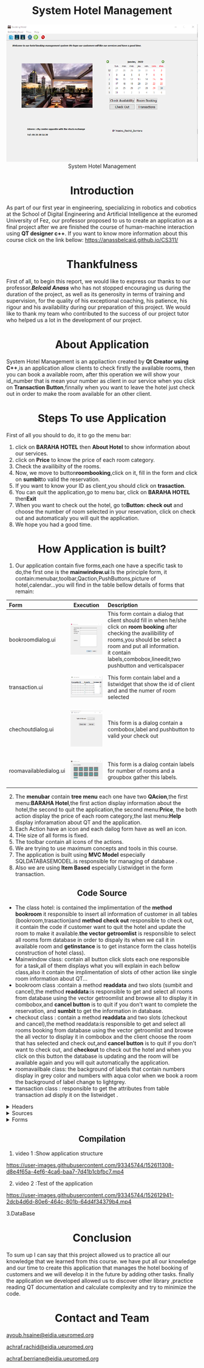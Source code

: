 <h1 align="center">System Hotel Management</h1>
<p align="center"> <img src="mainwindow.png" title="System Hotel Management "><br>System Hotel Management</p>


<h1 align="center">Introduction</h1>

As part of our first year in engineering, specializing in robotics and cobotics at the School of Digital Engineering and Artificial Intelligence at the euromed University of Fez, our professor proposed to us to create an application as a final project after we are finished the course of human-machine interaction using **QT designer c++**.
If you want to know more information about this course click on the link bellow:
<https://anassbelcaid.github.io/CS311/>
<h1 align="center">Thankfulness</h1>

First of all, to begin this report, we would like to express our thanks to
our professor.***Belcaid Anass*** who has not stopped encouraging us during the
duration of the project, as well as its generosity in terms of training and supervision,
for the quality of his exceptional coaching, his patience, his rigour and his
availability during our preparation of this project.
We would like to thank my team who contributed to the success of our project
tutor who helped us a lot in the development of our project.

<h1 align="center">About Application</h1>

System Hotel Management is an appliaction created by **Qt Creator using C++**,is an application allow clients to check firstly the available rooms, then you can book a available room, after this operation we will show your id_number that is mean your number as client in our service when you click on **Transaction Button**,finnally when you want to leave the hotel just check out in order to make the room available for an other client.

<h1 align="center">Steps To use Application</h1>

First of all you should to do, it to go the menu bar:
1. click on **BARAHA HOTEL** then **About Hotel** to show information about our services.
2. click on **Price** to know the price of each room category.
3.  Check the availibilty of the rooms.
4.  Now, we move to button**roombooking**,click on it, fill in the form and click on **sumbit**to valid the reservation.
5.  If you want to know your ID as client,you should click on **trasaction**.
6.  You can quit the application,go to menu bar, click on **BARAHA HOTEL** then**Exit** 
7.  When you want to check out the hotel, go to**Button: check out** and choose the number of room selected in your reservation, click on check out and automaticaly you will quit the application.
8.  We hope you had a good time. 



<h1 align="center">How Application is built?</h1>

1. Our application contain five forms,each one have a specific task to do,the first one is the **mainwindow.ui**:Is the principle form, it contain:menubar,toolbar,Qaction,PushButtons,picture of hotel,calendar...you will find in the table bellow details of forms that remain:

| Form        | Execution   | Description   |
| :---        |    :----:   | :---          |
| bookroomdialog.ui      | <p> <img src="roombook.png" title="Roombooking"></p>       | This form contain a dialog that client should fill in when he/she click on **room booking** after checking the availibillity of rooms,you should be select a room and put all information.<br>it contain labels,combobox,lineedit,two pushbutton and verticalspacer   |
| transaction.ui   | <p> <img src="transaction.png" title="Transaction"></p>        | This form contain label and a listwidget that show the id of client and and the numer of room selected       |
| chechoutdialog.ui   | <p> <img src="chechout.png" title="Check out"></p>          | This form is a dialog contain a combobox,label and pushbutton to valid your check out      |
| roomavailabledialog.ui   | <p> <img src="available.png" title="Available"></p>          | This form is a dialog contain labels for number of rooms and a groupbox gather this labels.        |


2. The **menubar** contain **tree menu** each one have two **QAcion**,the first menu:**BARAHA Hotel**,the first action display information about the hotel,the second to quit the application,the second menu:**Price**, the both action display the price of each room category,the last menu:**Help** display inforamation about QT and the application.
3. Each Action have an icon and each dailog form have as well an icon.
4. THe size of all forms is fixed.
5. The toolbar contain all icons of the actions.
6. We are trying to use maximum concepts and tools in this course.
7. The application is built using **MVC Model** especially SQLDATABASEMODEL.is responsible for managing of database .
8. Also we are using **Item Based** especially Listwidget in the form transaction.



<h2 align="center">Code Source</h2>

* The class hotel: is contained the implimentation of the **method bookroom** it responsible to insert all information of customer in all tables (bookroom,trasaction)and **method check out** responsible to check out, it contain the code if customer want to quit the hotel and update the room to make it available.**the vector getroomlist** is responsible to select  all rooms form database in order to dispaly its when we call it in available room and **getinstance** is to get instance form the class hotel(is construction of hotel class).
* Mainwindow class: contain all button click slots each one responsible for a task,all of them displays what you will explain in each bellow class,also it contain the implimentation of slots of other action like single room information about QT... 
* bookroom class :contain a method **readdata** and two slots (sumbit and cancel),the method **readdata**:is responsible to get and select all rooms from database using the vector getroomlist and browse all to display it in combobox,and **cancel button** is to quit if you don't want to complete the reservation, and **sumbit** to get the information in database.
* checkout class : contain a method **readdata** and two slots (checkout and cancel),the method readdata:is responsible to get and select all rooms booking from database using the vector getroomlist and browse the all vector to display it in combobox and the client choose the room that has selected and check out,and **cancel button** is to quit if you don't want to check out, and **checkout** to check out the hotel and when you click on this button the database is updating and the room will be available again and you will quit automatically the application. 
* roomavailbale class: the background of labels that contain numbers display in grey color and numbers with aqua color when we book a room the background of label change to lightgrey.
* ttansaction class : responsible to get the attributes from table transaction ad disply it on the listwidget .
<details>
<summary>Headers</summary>
<br>
 
<details>
<summary>bookroomdialog.h</summary>
<br>
 
```
#ifndef BOOKROOMDIALOG_H
#define BOOKROOMDIALOG_H
#include <QDialog>
#include <QtDebug>
#include <QSqlDatabase>
#include <QSqlDriver>
#include <QSqlError>
#include <QSqlQuery>
#include <QFile>
#include <vector>
#include <QMessageBox>

#include "hotel.h"

namespace Ui {
class BookRoomDialog;
}

class BookRoomDialog : public QDialog
{
    Q_OBJECT

public:
    explicit BookRoomDialog(QWidget *parent = nullptr);
    ~BookRoomDialog();
    void readData();

    QString getname()const;
    int combobox()const;
    QString getaddres()const;
    QString getphone()const; 

private slots:
    void on_btnCancel_clicked();
    void on_btnSubmit_clicked();

private:
    Ui::BookRoomDialog *ui;

};

#endif // BOOKROOMDIALOG_H

```
</details>

<details>
<summary>checkoutdialog.h</summary>
<br>
 
```
#ifndef CHECKOUTDIALOG_H
#define CHECKOUTDIALOG_H

#include <QDialog>
#include <QDebug>
#include <QSqlQuery>
#include <QFile>
#include <QSqlDatabase>
#include <QSqlError>
#include <hotel.h>
#include <QMessageBox>

namespace Ui {
class CheckOutDialog;
}

class CheckOutDialog : public QDialog
{
    Q_OBJECT

public:
    explicit CheckOutDialog(QWidget *parent = nullptr);
    ~CheckOutDialog();
    void readData();
    //int box()const;


private slots:
    void on_btnCancel_clicked();
    void on_btnCheckout_clicked();
private:
    Ui::CheckOutDialog *ui;
};

#endif // CHECKOUTDIALOG_H
 
```
</details>
  
  
<details>
<summary>roomavailabledailog.h></summary>
<br>
 
```
#ifndef ROOMAVAILABLEWINDOW_H
#define ROOMAVAILABLEWINDOW_H
#include <QDialog>
#include <QDebug>
#include <hotel.h>

namespace Ui {
class RoomAvailableDialog;
}

class RoomAvailableDialog : public QDialog
{
    Q_OBJECT

public:
    explicit RoomAvailableDialog(QWidget *parent = nullptr);
    ~RoomAvailableDialog();
    void readData();

    QString groupBox()const;
private slots:
    void on_pushButton_clicked();

private:
    Ui::RoomAvailableDialog *ui;
};
#endif // ROOMAVAILABLEWINDOW_H
 
```
</details> 
  
<details>
<summary>transaction.h</summary>
<br>
 
```
#ifndef TRANSACTION_H
#define TRANSACTION_H
#include <QSqlDatabase>
#include <QSqlDriver>
#include <QSqlError>
#include <QSqlQuery>
#include <QFile>
#include <QDebug>
#include <QSqlTableModel>
#include <QDialog>

namespace Ui {
class transaction;
}

class transaction : public QDialog
{
    Q_OBJECT

public:
    explicit transaction(QWidget *parent = nullptr);
    void readData();
    ~transaction();

private:
    Ui::transaction *ui;
};
#endif // TRANSACTION_H
 
```
</details> 
  
  
<details>
<summary>hotel.h</summary>
<br>
 
```
#ifndef HOTEL_H
#define HOTEL_H

#include <QDialog>
#include <QDebug>
#include <QSqlQuery>
#include <QFile>
#include <QSqlDatabase>
#include <QSqlError>
#include<vector>

class Hotel
{
private:
    Hotel(){}
    Hotel(Hotel const &){}
    static Hotel * instance;
    void updateHotelData(int room); //update DB & Vector

public:
    int BookRoom(int roomno, QString name, QString contactno, QString govid, QString address);
    int CheckOut(int roomno);
    std::vector<int> RoomAvailability();
    std::vector<int> getRoomList(QString);  //return vector
    static Hotel* getInstance();

};

#endif // HOTEL_H
 
```
</details> 
  
<details>
<summary>mainwindow.h</summary>
<br>
 
```
#ifndef MAINWINDOW_H
#define MAINWINDOW_H

#include <QMainWindow>
#include "bookroomdialog.h"
#include "checkoutdialog.h"
#include "roomavailabledialog.h"
#include "transaction.h"

namespace Ui {
class MainWindow;
}

class MainWindow : public QMainWindow
{
    Q_OBJECT

private:
    RoomAvailableDialog * ptrRoomAvailableDlg;
    CheckOutDialog * ptrCheckOutDlg;
    BookRoomDialog * ptrRoomBookingDlg;
    transaction * ptrTransaction;

public:
    explicit MainWindow(QWidget *parent = nullptr);
    ~MainWindow();

private slots:
    void on_btnRoomBooking_clicked();
    void on_btnRoomCheckout_clicked();
    void on_btnCheckAvailability_clicked();
    void on_bntTransaction_clicked();
    void on_actionAbout_Application_triggered();

    void on_actionAbout_QT_triggered();

    void on_actionInformation_BARAHA_Hotel_triggered();

    void on_actionExit_triggered();

    void on_actionSingle_room_triggered();

    void on_actionDouble_room_triggered();

private:
    Ui::MainWindow *ui;
};

#endif // MAINWINDOW_H
 
```
</details> 
  
</details>

<details>
<summary>Sources</summary>
<br>
 
<details>
<summary>bookroomdialog.cpp</summary>
<br>
 
```
#include "bookroomdialog.h"
#include "ui_bookroomdialog.h"

BookRoomDialog::BookRoomDialog(QWidget *parent) :
    QDialog(parent),
    ui(new Ui::BookRoomDialog)
{
    ui->setupUi(this);
    this->setWindowTitle("Booking a room");
    this->setFixedSize(500,500);
    this->setWindowIcon(QIcon(":/booking_room.jpg"));

}

void BookRoomDialog:: readData()
{
    qDebug()<<"BookRoomDialog:readData";
    std::vector<int>rooms = Hotel::getInstance()->getRoomList("y");
    this->ui->cmbRoomList->clear();

    for(std::vector<int>::iterator it = rooms.begin(); it!=rooms.end(); it++ )
    {
        this->ui->cmbRoomList->addItem(QString::number(*it));
    }
}

BookRoomDialog::~BookRoomDialog()
{
    delete ui;
}

void BookRoomDialog::on_btnCancel_clicked()
{
    this->hide();
}

void BookRoomDialog::on_btnSubmit_clicked()
{
    //call hotel's book room
    int  roomno = ui->cmbRoomList->currentText().toInt();
    QString name = ui->txtName->text();
    QString contactno = ui->txtContactNumber->text();
    QString address = ui->txtAddress->toPlainText();
    QString govtid = ui->txtIdProof->text();


  //  query.prepare("insert into cppbuzz_customer (name, mobileno, govtid, address) values ('" + name + "','" + contactno + "','" + govtid + "','" + address + "')");


    if(roomno < 1)
    {
            QMessageBox::information(
            this,
            tr("Warning!"),
            tr("We are sold out. No room is available") );
            return;
     }

    int ret = Hotel::getInstance()->BookRoom(roomno, name, contactno, govtid, address);

    QString msg = "";
    ret==0?msg="Success!":"Failure!";

    this->hide();

    if(ret == 0)
    {
        QMessageBox::information(
        this,
        tr("Success!"),
        tr("Room has been booked! Please ask for Govt. Id from customer") );
    }
}

//QString BookRoomDialog::getname() const{
//    return ui->txtName->text();

//}

//QString BookRoomDialog::getphone() const{
//    return ui->txtContactNumber->text();


//}

//int BookRoomDialog::combobox() const{
//    return ui->cmbRoomList->currentText().toInt();


//}
//QString BookRoomDialog::getaddres() const{
//    return ui->txtAddress->toPlainText();

//}
 
```
</details>

  
<details>
<summary>checkoutdialog.cpp</summary>
<br>
 
```
#include "checkoutdialog.h"
#include "ui_checkoutdialog.h"
#include "QDebug"

CheckOutDialog::CheckOutDialog(QWidget *parent) :
    QDialog(parent),
    ui(new Ui::CheckOutDialog)
{
    ui->setupUi(this);
    this->setWindowTitle("Check out");
    this->setFixedSize(300,300);
    this->setWindowIcon(QIcon(":/check-out.jpg"));
    qDebug()<<"in constructor of CheckOutDialog";
}



void CheckOutDialog::readData()
{
    std::vector<int>rooms = Hotel::getInstance()->getRoomList("n");
    this->ui->comboBox->clear();

    char flag = 0;
    for(std::vector<int>::iterator it = rooms.begin(); it!=rooms.end(); it++ )
    {
        this->ui->comboBox->addItem(QString::number(*it));
        flag = 1;
    }

    if(flag==1) this->ui->btnCheckout->setEnabled(true);

}
CheckOutDialog::~CheckOutDialog()
{
    delete ui;
}

void CheckOutDialog::on_btnCancel_clicked()
{
    this->show();
}

void CheckOutDialog::on_btnCheckout_clicked()
{

    //call hotels's checkout
    int  roomno = ui->comboBox->currentText().toInt();

    if(roomno < 1)
    {
            QMessageBox::information(
            this,
            tr("Warning!"),
            tr("No room to Check out") );
            return;
     }
    int ret = Hotel::getInstance()->CheckOut(roomno);

    QString msg = "";
    ret==0?msg="Success!":"Failure!";

    this->hide();

    if(ret == 0)
    {
        QMessageBox::information(
        this,
        tr("Success!"),
        tr("Room has been Check-out! Say thank you to Customer") );
    }
}


//int CheckOutDialog::box() const{
//    return ui->comboBox->currentText().toInt();

//}
 
```
</details>
  
<details>
<summary>roomavailabledialog.cpp</summary>
<br>
 
```
#include "roomavailabledialog.h"
#include "ui_roomavailabledialog.h"
#include <QDebug>

RoomAvailableDialog::RoomAvailableDialog(QWidget *parent) :
    QDialog(parent),
    ui(new Ui::RoomAvailableDialog)
{
    ui->setupUi(this);
    this->setFixedSize(380,200);
    this->setWindowTitle("Available room");
    qDebug()<<"In RoomAvailableDialog()";
    //this->setWindowIcon(QIcon(":/available.jpg"));


}

void RoomAvailableDialog::readData()
{
    qDebug()<<"in readData()";

    std::vector<int>rooms = Hotel::getInstance()->getRoomList("y");
    ui->lblinfo->setStyleSheet("QLabel { background-color : grey; color : aqua; }");

    std::vector<int>temprooms =  {101, 102, 103, 104, 105, 201, 202, 203, 204, 205};

    //set default color to all
    for(std::vector<int>::iterator it = temprooms.begin(); it!=temprooms.end(); it++ )
    {
        //Put logic to change color of Labels
        QString lblname = "lbl" + QString::number(*it);
        QLabel * ptr = this->findChild<QLabel*>(lblname);

        if(ptr)
        {
            ptr->setStyleSheet("QLabel { background-color : lightgrey; color : aqua; }");
        }

    }

    for(std::vector<int>::iterator it = rooms.begin(); it!=rooms.end(); it++ )
    {
        //Put logic to change color of Labels
        QString lblname = "lbl" + QString::number(*it);
        QLabel * ptr = this->findChild<QLabel*>(lblname);

        if(ptr)
        {
            //pLabel->setStyleSheet("QLabel { background-color : red; color : blue; }");

            ptr->setStyleSheet("QLabel { background-color : grey; color : aqua; }");
        }

    }
}

RoomAvailableDialog::~RoomAvailableDialog()
{
    qDebug()<<"Deleting RoomAvailableDialog";
    delete ui;
}

QString RoomAvailableDialog::groupBox()const{
        return ui->lbl101->text();
        return ui->lbl102->text();
        return ui->lbl103->text();
        return ui->lbl104->text();
        return ui->lbl105->text();
        return ui->lbl201->text();
        return ui->lbl202->text();
        return ui->lbl203->text();
        return ui->lbl204->text();
        return ui->lbl205->text();



}
void RoomAvailableDialog::on_pushButton_clicked()
{
    this->hide();
}
  
```
</details> 
  
<details>
<summary>transaction.cpp</summary>
<br>
 
```
#include "transaction.h"
#include "ui_transaction.h"

transaction::transaction(QWidget *parent) :
    QDialog(parent),
    ui(new Ui::transaction)
{
    ui->setupUi(this);
    this->setFixedSize(320,180);
    this->setWindowTitle("Transaction ");
   this->setWindowIcon(QIcon(":/transaction-icon.jpg"));

}
void transaction::readData()
{
    QSqlDatabase Database = QSqlDatabase::addDatabase("QSQLITE");
    Database.setDatabaseName("C:\\Users\\Hsaine\\Desktop\\Hotel_Management_in_QT (1)\\Hotel_Management_in_QT (1)\\data");
    if(QFile::exists("C:\\Users\\Hsaine\\Desktop\\Hotel_Management_in_QT (1)\\Hotel_Management_in_QT (1)\\data"))
        qDebug() << "DB file exist";
    else
       qDebug() << "DB file doesn't exists";

    if (!Database.open())
        qDebug() << Database.lastError().text();
    else
        qDebug() << "Database loaded successfull!";

    QSqlQuery query(Database);
    query.prepare("select * from cppbuzz_transaction");

    if(!query.exec())
        qDebug() << query.lastError().text() << query.lastQuery();
    else
        qDebug() << "Update was successful "<< query.lastQuery();


     while(query.next())
     {

         this->ui->lstWidget->addItem(query.value(0).toString() +"************************"+ query.value(1).toString() +"****************"+ query.value(2).toString());
         qDebug() << query.value(0).toString() << " " << query.value(1).toString() << query.value(2).toString();
     }

     Database.close();
}
transaction::~transaction()
{
    delete ui;
}
  
```
</details>  
  
<details>
<summary>hotel.cpp</summary>
<br>
 
```
#include "hotel.h"
#include "QDebug"
#include<QMessageBox>
#include <checkoutdialog.h>

Hotel* Hotel::instance = nullptr;
int Hotel::CheckOut(int roomno)
{
    qDebug()<<"in CheckOut for room no : " << roomno;
    //**** update DB **********

    QSqlDatabase Database = QSqlDatabase::addDatabase("QSQLITE");
    Database.setDatabaseName("C:\\Users\\Hsaine\\Desktop\\Hotel_Management_in_QT (1)\\Hotel_Management_in_QT (1)\\data");
    if(QFile::exists("C:\\Users\\Hsaine\\Desktop\\Hotel_Management_in_QT (1)\\Hotel_Management_in_QT (1)\\data"))
        qDebug() << "DB file exist";
    else
       qDebug() << "DB file doesn't exists";

    if (!Database.open())
        qDebug() << Database.lastError().text();
    else
        qDebug() << "Database loaded successfull!";

    QSqlQuery query(Database);
    query.prepare("update cppbuzz_room set available ='y' where number='" +QString::number(roomno)+ "'");

    if(!query.exec())
        qDebug() << query.lastError().text() << query.lastQuery();
    else
        qDebug() << "Update was successful "<< query.lastQuery();


    Database.close();
    //getRoomList();
    CheckOut(roomno);
    return 0;
}

int Hotel::BookRoom(int roomno, QString name, QString contactno, QString govtid, QString address)
{
    qDebug() << "in BookRoom for room no : "<< roomno;

    //**** update DB **********


    QSqlDatabase Database = QSqlDatabase::addDatabase("QSQLITE");
    Database.setDatabaseName("C:\\Users\\Hsaine\\Desktop\\Hotel_Management_in_QT (1)\\Hotel_Management_in_QT (1)\\data");
    if(QFile::exists("C:\\Users\\Hsaine\\Desktop\\Hotel_Management_in_QT (1)\\Hotel_Management_in_QT (1)\\data"))
        qDebug() << "DB file exist";
    else
       qDebug() << "DB file doesn't exists";

    if (!Database.open())
        qDebug() << Database.lastError().text();
    else
        qDebug() << "Database loaded successfull!";

   QSqlQuery query(Database);
 //query.prepare("insert into cppbuzz_room (number) values ('"+QString::number(roomno)+ "')");

    if(!query.exec())
        qDebug() << query.lastError().text() << query.lastQuery();
    //prepare hotel room query
    query.prepare("update cppbuzz_room set available ='n' where number='" +QString::number(roomno)+ "'");
    if(!query.exec())
        qDebug() << query.lastError().text() << query.lastQuery();
    else
        qDebug() << "Update was successful "<< query.lastQuery();

    //prepare customer query
    query.clear();
    query.prepare("insert into cppbuzz_customer (name, mobileno, govtid, address) values ('" + name + "','" + contactno + "','" + govtid + "','" + address + "')");
    QString customer_id;
    if(!query.exec())
        qDebug() << query.lastError().text() << query.lastQuery();
    else
    {
        qDebug() << "Update was successful "<< query.lastQuery();
        customer_id = query.lastInsertId().toString();
        qDebug() <<"Last Inserted Id is  : "<< customer_id;
    }

    //prepare transaction query
    query.clear();
    query.prepare("insert into cppbuzz_transaction (room, customer_id) values ('" + QString::number(roomno) + "','" + customer_id + "')");
    if(!query.exec())
        qDebug() << query.lastError().text() << query.lastQuery();
    else
    {
        qDebug() <<"Update was successful "<< query.lastQuery();
        qDebug() <<"Last Inserted Id is  : "<<query.lastInsertId().toString();
    }




    Database.close();
    //getRoomList();
    return 0;
}

std::vector<int> Hotel::getRoomList(QString flag = "y")
{
        std::vector<int> rooms;
        //if(availableRooms.empty())
        QSqlDatabase Database = QSqlDatabase::addDatabase("QSQLITE");
        Database.setDatabaseName("C:\\Users\\Hsaine\\Desktop\\Hotel_Management_in_QT (1)\\Hotel_Management_in_QT (1)\\data");
        if(QFile::exists("C:\\Users\\Hsaine\\Desktop\\Hotel_Management_in_QT (1)\\Hotel_Management_in_QT (1)\\data"))
            qDebug() << "DB file exist";
        else
           qDebug() << "DB file doesn't exists";

        if (!Database.open())
            qDebug() << Database.lastError().text();
        else
            qDebug() << "Database loaded successfull!";

        QSqlQuery query(Database);
        query.prepare("select number from cppbuzz_room where available = '" + flag + "'");

        if(!query.exec())
            qDebug() << query.lastError().text() << query.lastQuery();
        else
            qDebug() << "Fetch was successful";

        while(query.next())
        {
            QString record = query.value(0).toString();
            rooms.push_back(record.toInt());
            qDebug()<<"Line is : "<<record;
        }

        Database.close();
        return rooms;
}

Hotel *Hotel::getInstance()
{
    if(instance == nullptr)
        instance = new Hotel();
    return instance;
}
  
```
</details>  
  
  
<details>
<summary>mainwindow.cpp</summary>
<br>
 
```
#include "mainwindow.h"
#include "ui_mainwindow.h"
#include<QDebug>

MainWindow::MainWindow(QWidget *parent) :
    QMainWindow(parent),
    ui(new Ui::MainWindow)
{
    ui->setupUi(this);
    this->setFixedSize(1000,1000);

    ptrRoomAvailableDlg = new RoomAvailableDialog(this);
    ptrCheckOutDlg = new CheckOutDialog(this);
    ptrRoomBookingDlg = new BookRoomDialog(this);
    ptrTransaction = new transaction(this);

    QPixmap pm(":/booking.jfif"); // <- path to image file
    ui->imgLabel->setPixmap(pm);
    ui->imgLabel->setScaledContents(true);
    this->setWindowTitle("Booking Hotel");   //title of the application
    this->setWindowIcon(QIcon(":/booking.jfif"));
}

MainWindow::~MainWindow()
{
    qDebug()<<"MainWindow: Deleting";
    delete ui;
    delete ptrRoomBookingDlg;
    delete ptrCheckOutDlg;
    delete ptrRoomAvailableDlg;
    delete ptrTransaction;
}

void MainWindow::on_btnRoomBooking_clicked()
{
    //create the dialog
//    BookRoomDialog D;
//    D.setModal(false);
//    //exécuter le dialogue
//    auto reply = D.exec();


//        if(reply == BookRoomDialog::Accepted)

    qDebug() <<this->metaObject()->className()<< ": In Room Booking";
    ptrRoomBookingDlg->readData();
    ptrRoomBookingDlg->show();

    if(ptrRoomBookingDlg->isVisible())
        qDebug()<<"New Window is visible";
    else
        qDebug()<<"New Window is not visible";
   // BookRoom();
}

void MainWindow::on_btnRoomCheckout_clicked()
{
    //create the dialog
//    CheckOutDialog D1;
//    D1.setModal(false);
//    auto reply1 = D1.exec();


//        if(reply1 == CheckOutDialog::Accepted)

    qDebug() <<this->metaObject()->className()<< ": In Room Checkout";
    ptrCheckOutDlg->readData();
    ptrCheckOutDlg->show();
}

void MainWindow::on_btnCheckAvailability_clicked()
{

    //create the dialog
//    RoomAvailableDialog D2;
//    D2.setModal(false);
//    auto reply2 = D2.exec();


//        if(reply2 == RoomAvailableDialog::Accepted)

    qDebug() <<this->metaObject()->className()<< ": In Check Availability";
    ptrRoomAvailableDlg->readData();
    ptrRoomAvailableDlg->show();
}

void MainWindow::on_bntTransaction_clicked()
{
    ptrTransaction->readData();
    ptrTransaction->show();
}

void MainWindow::on_actionAbout_Application_triggered()
{
    QMessageBox::about(this, "About Application","System Hotel Management is an appliaction "
"created by Qt Creator using C++,"
"is an application allow clients to"
" check the available of rooms "
"then you can book a room available,"
"after this operation we will show your"
" id_number that is mean your number as client in our service "
"when you click on Transaction Button,finnally when you want to "
"leave the hotel just check out for make the room available for other client.");
}


void MainWindow::on_actionAbout_QT_triggered()
{
    QMessageBox::aboutQt(this, "About QT");

}


void MainWindow::on_actionInformation_BARAHA_Hotel_triggered()
{
    QMessageBox::about(this, "About BARAHA HOTEL","Welcome to BARAHA HOTEL Is Hotel 3 Stars,the rooms from 101 to "
"105 are single rooms and the rooms from 201 to 205  are double.");

}


void MainWindow::on_actionExit_triggered()
{
    auto reply =QMessageBox::question(this,"Exit","Do you really want to quit our interface!");
    if(reply==QMessageBox::Yes){
        qApp->exit();
    }
}


void MainWindow::on_actionSingle_room_triggered()
{

    QMessageBox::about(this, "Single Room","2000$");
}


void MainWindow::on_actionDouble_room_triggered()
{
    QMessageBox::about(this, "Double Room","1500$");

}

 
    
```
</details>   
  
 
<details>
<summary>main.cpp</summary>
<br>
 
```
#include "mainwindow.h"
#include <QApplication>

int main(int argc, char *argv[])
{
    QApplication a(argc, argv);
    MainWindow w;
    w.show();
    return a.exec();
}
 
```
</details>    
  
</details>


<details>
<summary>Forms</summary>
<br>

<details>
<summary>bookroomdailog.ui</summary>
<br>
 
```
  
<?xml version="1.0" encoding="UTF-8"?>
<ui version="4.0">
 <class>BookRoomDialog</class>
 <widget class="QDialog" name="BookRoomDialog">
  <property name="windowModality">
   <enum>Qt::WindowModal</enum>
  </property>
  <property name="geometry">
   <rect>
    <x>0</x>
    <y>0</y>
    <width>783</width>
    <height>454</height>
   </rect>
  </property>
  <property name="windowTitle">
   <string>Booka a Room</string>
  </property>
  <widget class="QWidget" name="layoutWidget">
   <property name="geometry">
    <rect>
     <x>50</x>
     <y>30</y>
     <width>352</width>
     <height>376</height>
    </rect>
   </property>
   <layout class="QGridLayout" name="gridLayout">
    <item row="0" column="0">
     <widget class="QLabel" name="label">
      <property name="font">
       <font>
        <pointsize>12</pointsize>
       </font>
      </property>
      <property name="text">
       <string>Select Room</string>
      </property>
     </widget>
    </item>
    <item row="0" column="1">
     <widget class="QComboBox" name="cmbRoomList">
      <item>
       <property name="text">
        <string>101</string>
       </property>
      </item>
      <item>
       <property name="text">
        <string>102</string>
       </property>
      </item>
      <item>
       <property name="text">
        <string>103</string>
       </property>
      </item>
      <item>
       <property name="text">
        <string>104</string>
       </property>
      </item>
      <item>
       <property name="text">
        <string>105</string>
       </property>
      </item>
      <item>
       <property name="text">
        <string>201</string>
       </property>
      </item>
      <item>
       <property name="text">
        <string>202</string>
       </property>
      </item>
      <item>
       <property name="text">
        <string>203</string>
       </property>
      </item>
      <item>
       <property name="text">
        <string>204</string>
       </property>
      </item>
      <item>
       <property name="text">
        <string>205</string>
       </property>
      </item>
     </widget>
    </item>
    <item row="1" column="0">
     <widget class="QLabel" name="label_2">
      <property name="font">
       <font>
        <pointsize>12</pointsize>
       </font>
      </property>
      <property name="text">
       <string>Name</string>
      </property>
     </widget>
    </item>
    <item row="1" column="1">
     <widget class="QLineEdit" name="txtName"/>
    </item>
    <item row="2" column="0">
     <widget class="QLabel" name="label_3">
      <property name="font">
       <font>
        <pointsize>12</pointsize>
       </font>
      </property>
      <property name="text">
       <string>Contact No</string>
      </property>
     </widget>
    </item>
    <item row="2" column="1">
     <widget class="QLineEdit" name="txtContactNumber"/>
    </item>
    <item row="3" column="0">
     <widget class="QLabel" name="label_5">
      <property name="font">
       <font>
        <pointsize>12</pointsize>
       </font>
      </property>
      <property name="text">
       <string>Id Proof</string>
      </property>
     </widget>
    </item>
    <item row="3" column="1">
     <widget class="QLineEdit" name="txtIdProof"/>
    </item>
    <item row="4" column="0">
     <widget class="QLabel" name="label_4">
      <property name="font">
       <font>
        <pointsize>12</pointsize>
       </font>
      </property>
      <property name="text">
       <string>Address</string>
      </property>
     </widget>
    </item>
    <item row="4" column="1">
     <widget class="QTextEdit" name="txtAddress"/>
    </item>
    <item row="5" column="1">
     <spacer name="verticalSpacer">
      <property name="orientation">
       <enum>Qt::Vertical</enum>
      </property>
      <property name="sizeHint" stdset="0">
       <size>
        <width>20</width>
        <height>40</height>
       </size>
      </property>
     </spacer>
    </item>
    <item row="6" column="0" colspan="2">
     <layout class="QHBoxLayout" name="horizontalLayout">
      <item>
       <spacer name="horizontalSpacer">
        <property name="orientation">
         <enum>Qt::Horizontal</enum>
        </property>
        <property name="sizeHint" stdset="0">
         <size>
          <width>40</width>
          <height>20</height>
         </size>
        </property>
       </spacer>
      </item>
      <item>
       <widget class="QPushButton" name="btnCancel">
        <property name="font">
         <font>
          <pointsize>10</pointsize>
         </font>
        </property>
        <property name="text">
         <string>Cancel</string>
        </property>
       </widget>
      </item>
      <item>
       <widget class="QPushButton" name="btnSubmit">
        <property name="font">
         <font>
          <pointsize>10</pointsize>
         </font>
        </property>
        <property name="text">
         <string>Submit</string>
        </property>
       </widget>
      </item>
     </layout>
    </item>
   </layout>
  </widget>
 </widget>
 <resources/>
 <connections>
  <connection>
   <sender>btnSubmit</sender>
   <signal>clicked()</signal>
   <receiver>BookRoomDialog</receiver>
   <slot>accept()</slot>
   <hints>
    <hint type="sourcelabel">
     <x>136</x>
     <y>230</y>
    </hint>
    <hint type="destinationlabel">
     <x>151</x>
     <y>235</y>
    </hint>
   </hints>
  </connection>
  <connection>
   <sender>btnCancel</sender>
   <signal>clicked()</signal>
   <receiver>BookRoomDialog</receiver>
   <slot>reject()</slot>
   <hints>
    <hint type="sourcelabel">
     <x>249</x>
     <y>212</y>
    </hint>
    <hint type="destinationlabel">
     <x>297</x>
     <y>208</y>
    </hint>
   </hints>
  </connection>
 </connections>
</ui>
  
```
</details> 

<details>
<summary>checkoutdailog.ui</summary>
<br>
 
```
 
<?xml version="1.0" encoding="UTF-8"?>
<ui version="4.0">
 <class>CheckOutDialog</class>
 <widget class="QDialog" name="CheckOutDialog">
  <property name="windowModality">
   <enum>Qt::WindowModal</enum>
  </property>
  <property name="geometry">
   <rect>
    <x>0</x>
    <y>0</y>
    <width>320</width>
    <height>128</height>
   </rect>
  </property>
  <property name="windowTitle">
   <string>Check Out</string>
  </property>
  <widget class="QComboBox" name="comboBox">
   <property name="geometry">
    <rect>
     <x>160</x>
     <y>30</y>
     <width>69</width>
     <height>22</height>
    </rect>
   </property>
   <property name="font">
    <font>
     <pointsize>12</pointsize>
    </font>
   </property>
   <item>
    <property name="text">
     <string>101</string>
    </property>
   </item>
  </widget>
  <widget class="QLabel" name="label">
   <property name="geometry">
    <rect>
     <x>60</x>
     <y>30</y>
     <width>91</width>
     <height>21</height>
    </rect>
   </property>
   <property name="font">
    <font>
     <pointsize>12</pointsize>
    </font>
   </property>
   <property name="text">
    <string>Select Room</string>
   </property>
  </widget>
  <widget class="QPushButton" name="btnCheckout">
   <property name="geometry">
    <rect>
     <x>80</x>
     <y>80</y>
     <width>70</width>
     <height>25</height>
    </rect>
   </property>
   <property name="font">
    <font>
     <pointsize>10</pointsize>
    </font>
   </property>
   <property name="text">
    <string>Check Out</string>
   </property>
  </widget>
  <widget class="QPushButton" name="btnCancel">
   <property name="geometry">
    <rect>
     <x>160</x>
     <y>80</y>
     <width>70</width>
     <height>25</height>
    </rect>
   </property>
   <property name="font">
    <font>
     <pointsize>10</pointsize>
    </font>
   </property>
   <property name="text">
    <string>Cancel</string>
   </property>
  </widget>
 </widget>
 <resources/>
 <connections>
  <connection>
   <sender>btnCancel</sender>
   <signal>clicked()</signal>
   <receiver>CheckOutDialog</receiver>
   <slot>reject()</slot>
   <hints>
    <hint type="sourcelabel">
     <x>228</x>
     <y>93</y>
    </hint>
    <hint type="destinationlabel">
     <x>279</x>
     <y>83</y>
    </hint>
   </hints>
  </connection>
 </connections>
</ui>

  
```
</details>  
  
<details>
<summary>roomavailabledialog.ui</summary>
<br>
 
```
<?xml version="1.0" encoding="UTF-8"?>
<ui version="4.0">
 <class>RoomAvailableDialog</class>
 <widget class="QDialog" name="RoomAvailableDialog">
  <property name="windowModality">
   <enum>Qt::WindowModal</enum>
  </property>
  <property name="enabled">
   <bool>false</bool>
  </property>
  <property name="geometry">
   <rect>
    <x>0</x>
    <y>0</y>
    <width>380</width>
    <height>200</height>
   </rect>
  </property>
  <property name="windowTitle">
   <string>Available Rooms</string>
  </property>
  <property name="autoFillBackground">
   <bool>true</bool>
  </property>
  <widget class="QGroupBox" name="groupBox">
   <property name="geometry">
    <rect>
     <x>30</x>
     <y>20</y>
     <width>311</width>
     <height>151</height>
    </rect>
   </property>
   <property name="title">
    <string>Rooms Availability</string>
   </property>
   <widget class="QLabel" name="lbl101">
    <property name="geometry">
     <rect>
      <x>10</x>
      <y>30</y>
      <width>50</width>
      <height>50</height>
     </rect>
    </property>
    <property name="font">
     <font>
      <pointsize>12</pointsize>
      <weight>75</weight>
      <bold>true</bold>
     </font>
    </property>
    <property name="text">
     <string>101</string>
    </property>
    <property name="textFormat">
     <enum>Qt::RichText</enum>
    </property>
    <property name="scaledContents">
     <bool>true</bool>
    </property>
    <property name="alignment">
     <set>Qt::AlignCenter</set>
    </property>
   </widget>
   <widget class="QLabel" name="lbl102">
    <property name="geometry">
     <rect>
      <x>70</x>
      <y>30</y>
      <width>50</width>
      <height>50</height>
     </rect>
    </property>
    <property name="font">
     <font>
      <pointsize>12</pointsize>
      <weight>75</weight>
      <bold>true</bold>
     </font>
    </property>
    <property name="text">
     <string>102</string>
    </property>
    <property name="scaledContents">
     <bool>true</bool>
    </property>
    <property name="alignment">
     <set>Qt::AlignCenter</set>
    </property>
   </widget>
   <widget class="QLabel" name="lbl103">
    <property name="geometry">
     <rect>
      <x>130</x>
      <y>30</y>
      <width>50</width>
      <height>50</height>
     </rect>
    </property>
    <property name="font">
     <font>
      <pointsize>12</pointsize>
      <weight>75</weight>
      <bold>true</bold>
     </font>
    </property>
    <property name="text">
     <string>103</string>
    </property>
    <property name="scaledContents">
     <bool>true</bool>
    </property>
    <property name="alignment">
     <set>Qt::AlignCenter</set>
    </property>
   </widget>
   <widget class="QLabel" name="lbl104">
    <property name="geometry">
     <rect>
      <x>190</x>
      <y>30</y>
      <width>50</width>
      <height>50</height>
     </rect>
    </property>
    <property name="font">
     <font>
      <pointsize>12</pointsize>
      <weight>75</weight>
      <bold>true</bold>
     </font>
    </property>
    <property name="text">
     <string>104</string>
    </property>
    <property name="scaledContents">
     <bool>true</bool>
    </property>
    <property name="alignment">
     <set>Qt::AlignCenter</set>
    </property>
   </widget>
   <widget class="QLabel" name="lbl105">
    <property name="geometry">
     <rect>
      <x>250</x>
      <y>30</y>
      <width>50</width>
      <height>50</height>
     </rect>
    </property>
    <property name="font">
     <font>
      <pointsize>12</pointsize>
      <weight>75</weight>
      <bold>true</bold>
     </font>
    </property>
    <property name="text">
     <string>105</string>
    </property>
    <property name="scaledContents">
     <bool>true</bool>
    </property>
    <property name="alignment">
     <set>Qt::AlignCenter</set>
    </property>
   </widget>
   <widget class="QLabel" name="lbl204">
    <property name="geometry">
     <rect>
      <x>190</x>
      <y>90</y>
      <width>50</width>
      <height>50</height>
     </rect>
    </property>
    <property name="font">
     <font>
      <pointsize>12</pointsize>
      <weight>75</weight>
      <bold>true</bold>
     </font>
    </property>
    <property name="text">
     <string>204</string>
    </property>
    <property name="scaledContents">
     <bool>true</bool>
    </property>
    <property name="alignment">
     <set>Qt::AlignCenter</set>
    </property>
   </widget>
   <widget class="QLabel" name="lbl205">
    <property name="geometry">
     <rect>
      <x>250</x>
      <y>90</y>
      <width>50</width>
      <height>50</height>
     </rect>
    </property>
    <property name="font">
     <font>
      <pointsize>12</pointsize>
      <weight>75</weight>
      <bold>true</bold>
     </font>
    </property>
    <property name="text">
     <string>205</string>
    </property>
    <property name="scaledContents">
     <bool>true</bool>
    </property>
    <property name="alignment">
     <set>Qt::AlignCenter</set>
    </property>
   </widget>
   <widget class="QLabel" name="lbl203">
    <property name="geometry">
     <rect>
      <x>130</x>
      <y>90</y>
      <width>50</width>
      <height>50</height>
     </rect>
    </property>
    <property name="font">
     <font>
      <pointsize>12</pointsize>
      <weight>75</weight>
      <bold>true</bold>
     </font>
    </property>
    <property name="text">
     <string>203</string>
    </property>
    <property name="scaledContents">
     <bool>true</bool>
    </property>
    <property name="alignment">
     <set>Qt::AlignCenter</set>
    </property>
   </widget>
   <widget class="QLabel" name="lbl201">
    <property name="geometry">
     <rect>
      <x>10</x>
      <y>90</y>
      <width>50</width>
      <height>50</height>
     </rect>
    </property>
    <property name="font">
     <font>
      <pointsize>12</pointsize>
      <weight>75</weight>
      <bold>true</bold>
     </font>
    </property>
    <property name="text">
     <string>201</string>
    </property>
    <property name="scaledContents">
     <bool>true</bool>
    </property>
    <property name="alignment">
     <set>Qt::AlignCenter</set>
    </property>
   </widget>
   <widget class="QLabel" name="lbl202">
    <property name="geometry">
     <rect>
      <x>70</x>
      <y>90</y>
      <width>50</width>
      <height>50</height>
     </rect>
    </property>
    <property name="font">
     <font>
      <pointsize>12</pointsize>
      <weight>75</weight>
      <bold>true</bold>
     </font>
    </property>
    <property name="text">
     <string>202</string>
    </property>
    <property name="scaledContents">
     <bool>true</bool>
    </property>
    <property name="alignment">
     <set>Qt::AlignCenter</set>
    </property>
   </widget>
  </widget>
  <widget class="QLabel" name="lblinfo">
   <property name="geometry">
    <rect>
     <x>40</x>
     <y>170</y>
     <width>47</width>
     <height>13</height>
    </rect>
   </property>
   <property name="text">
    <string>Available</string>
   </property>
  </widget>
 </widget>
 <resources/>
 <connections/>
</ui>
 
  
```
</details>   
  
<details>
<summary>transaction.ui</summary>
<br>
 
```
<?xml version="1.0" encoding="UTF-8"?>
<ui version="4.0">
 <class>transaction</class>
 <widget class="QDialog" name="transaction">
  <property name="windowModality">
   <enum>Qt::WindowModal</enum>
  </property>
  <property name="geometry">
   <rect>
    <x>0</x>
    <y>0</y>
    <width>320</width>
    <height>240</height>
   </rect>
  </property>
  <property name="windowTitle">
   <string>Booking Transaction</string>
  </property>
  <widget class="QListWidget" name="lstWidget">
   <property name="geometry">
    <rect>
     <x>10</x>
     <y>40</y>
     <width>301</width>
     <height>111</height>
    </rect>
   </property>
  </widget>
  <widget class="QLabel" name="label">
   <property name="geometry">
    <rect>
     <x>10</x>
     <y>23</y>
     <width>301</width>
     <height>20</height>
    </rect>
   </property>
   <property name="font">
    <font>
     <pointsize>10</pointsize>
     <weight>75</weight>
     <bold>true</bold>
    </font>
   </property>
   <property name="text">
    <string>Transaction Id         Room No         Customer Id         </string>
   </property>
  </widget>
 </widget>
 <resources/>
 <connections/>
</ui>
 
  
```
</details>   
 
<details>
<summary>mainwindow.ui</summary>
<br>
 
```
<?xml version="1.0" encoding="UTF-8"?>
<ui version="4.0">
 <class>MainWindow</class>
 <widget class="QMainWindow" name="MainWindow">
  <property name="geometry">
   <rect>
    <x>0</x>
    <y>0</y>
    <width>864</width>
    <height>547</height>
   </rect>
  </property>
  <property name="font">
   <font>
    <kerning>false</kerning>
   </font>
  </property>
  <property name="windowTitle">
   <string>Hotel Management 1.0</string>
  </property>
  <widget class="QWidget" name="centralWidget">
   <widget class="QLabel" name="imgLabel">
    <property name="geometry">
     <rect>
      <x>80</x>
      <y>120</y>
      <width>371</width>
      <height>231</height>
     </rect>
    </property>
    <property name="text">
     <string/>
    </property>
   </widget>
   <widget class="QWidget" name="layoutWidget_3">
    <property name="geometry">
     <rect>
      <x>30</x>
      <y>20</y>
      <width>676</width>
      <height>61</height>
     </rect>
    </property>
    <layout class="QVBoxLayout" name="verticalLayout">
     <item>
      <widget class="QLabel" name="label_5">
       <property name="font">
        <font>
         <weight>75</weight>
         <italic>true</italic>
         <bold>true</bold>
         <underline>false</underline>
         <kerning>false</kerning>
        </font>
       </property>
       <property name="text">
        <string>Welcome to our hotel booking management system We hope our customers will like our services and have a good time.</string>
       </property>
       <property name="alignment">
        <set>Qt::AlignHCenter|Qt::AlignTop</set>
       </property>
      </widget>
     </item>
     <item>
      <spacer name="verticalSpacer">
       <property name="orientation">
        <enum>Qt::Vertical</enum>
       </property>
       <property name="sizeHint" stdset="0">
        <size>
         <width>20</width>
         <height>40</height>
        </size>
       </property>
      </spacer>
     </item>
    </layout>
   </widget>
   <widget class="QWidget" name="layoutWidget_2">
    <property name="geometry">
     <rect>
      <x>510</x>
      <y>460</y>
      <width>202</width>
      <height>22</height>
     </rect>
    </property>
    <layout class="QHBoxLayout" name="horizontalLayout">
     <item>
      <spacer name="horizontalSpacer">
       <property name="orientation">
        <enum>Qt::Horizontal</enum>
       </property>
       <property name="sizeHint" stdset="0">
        <size>
         <width>40</width>
         <height>20</height>
        </size>
       </property>
      </spacer>
     </item>
     <item>
      <widget class="QLabel" name="label_2">
       <property name="font">
        <font>
         <pointsize>10</pointsize>
         <kerning>false</kerning>
        </font>
       </property>
       <property name="text">
        <string>BY Hsaine_Rachid_Berriane</string>
       </property>
      </widget>
     </item>
    </layout>
   </widget>
   <widget class="QWidget" name="layoutWidget">
    <property name="geometry">
     <rect>
      <x>110</x>
      <y>450</y>
      <width>304</width>
      <height>53</height>
     </rect>
    </property>
    <layout class="QVBoxLayout" name="verticalLayout_2">
     <item>
      <widget class="QLabel" name="label_3">
       <property name="font">
        <font>
         <weight>75</weight>
         <bold>true</bold>
         <kerning>false</kerning>
        </font>
       </property>
       <property name="text">
        <string>Adress : city center opposite with the stock exchange</string>
       </property>
      </widget>
     </item>
     <item>
      <widget class="QLabel" name="label_4">
       <property name="font">
        <font>
         <weight>75</weight>
         <bold>true</bold>
         <kerning>false</kerning>
        </font>
       </property>
       <property name="text">
        <string>Tel : 05 35 30 32 30</string>
       </property>
      </widget>
     </item>
    </layout>
   </widget>
   <widget class="QCalendarWidget" name="calendarWidget">
    <property name="geometry">
     <rect>
      <x>520</x>
      <y>100</y>
      <width>312</width>
      <height>183</height>
     </rect>
    </property>
   </widget>
   <widget class="QWidget" name="layoutWidget">
    <property name="geometry">
     <rect>
      <x>540</x>
      <y>300</y>
      <width>252</width>
      <height>62</height>
     </rect>
    </property>
    <layout class="QGridLayout" name="gridLayout">
     <item row="0" column="0">
      <widget class="QPushButton" name="btnCheckAvailability">
       <property name="font">
        <font>
         <pointsize>12</pointsize>
         <kerning>false</kerning>
        </font>
       </property>
       <property name="text">
        <string>Check Availability</string>
       </property>
       <property name="autoDefault">
        <bool>true</bool>
       </property>
       <property name="default">
        <bool>true</bool>
       </property>
       <property name="flat">
        <bool>false</bool>
       </property>
      </widget>
     </item>
     <item row="1" column="1">
      <widget class="QPushButton" name="bntTransaction">
       <property name="font">
        <font>
         <pointsize>12</pointsize>
         <kerning>false</kerning>
        </font>
       </property>
       <property name="text">
        <string>Transactions</string>
       </property>
       <property name="autoDefault">
        <bool>true</bool>
       </property>
       <property name="default">
        <bool>true</bool>
       </property>
       <property name="flat">
        <bool>false</bool>
       </property>
      </widget>
     </item>
     <item row="0" column="1">
      <widget class="QPushButton" name="btnRoomBooking">
       <property name="font">
        <font>
         <pointsize>12</pointsize>
         <kerning>false</kerning>
        </font>
       </property>
       <property name="text">
        <string>Room Booking</string>
       </property>
       <property name="autoDefault">
        <bool>true</bool>
       </property>
       <property name="default">
        <bool>true</bool>
       </property>
       <property name="flat">
        <bool>false</bool>
       </property>
      </widget>
     </item>
     <item row="1" column="0">
      <widget class="QPushButton" name="btnRoomCheckout">
       <property name="font">
        <font>
         <pointsize>12</pointsize>
         <kerning>false</kerning>
        </font>
       </property>
       <property name="text">
        <string>Check-Out</string>
       </property>
       <property name="default">
        <bool>true</bool>
       </property>
       <property name="flat">
        <bool>false</bool>
       </property>
      </widget>
     </item>
    </layout>
   </widget>
  </widget>
  <widget class="QMenuBar" name="menuBar">
   <property name="geometry">
    <rect>
     <x>0</x>
     <y>0</y>
     <width>864</width>
     <height>21</height>
    </rect>
   </property>
   <widget class="QMenu" name="menuBARAHA_Hotel">
    <property name="title">
     <string>BARAHA_Hotel</string>
    </property>
    <addaction name="actionInformation_BARAHA_Hotel"/>
    <addaction name="actionExit"/>
   </widget>
   <widget class="QMenu" name="menuPrice">
    <property name="title">
     <string>Price</string>
    </property>
    <addaction name="actionSingle_room"/>
    <addaction name="actionDouble_room"/>
   </widget>
   <widget class="QMenu" name="menuHelp">
    <property name="title">
     <string>Help</string>
    </property>
    <addaction name="actionAbout_Application"/>
    <addaction name="actionAbout_QT"/>
   </widget>
   <addaction name="menuBARAHA_Hotel"/>
   <addaction name="menuPrice"/>
   <addaction name="menuHelp"/>
  </widget>
  <widget class="QToolBar" name="toolBar">
   <property name="windowTitle">
    <string>toolBar</string>
   </property>
   <attribute name="toolBarArea">
    <enum>TopToolBarArea</enum>
   </attribute>
   <attribute name="toolBarBreak">
    <bool>false</bool>
   </attribute>
   <addaction name="actionInformation_BARAHA_Hotel"/>
   <addaction name="actionSingle_room"/>
   <addaction name="actionDouble_room"/>
   <addaction name="separator"/>
   <addaction name="actionAbout_Application"/>
   <addaction name="actionAbout_QT"/>
   <addaction name="separator"/>
   <addaction name="actionExit"/>
  </widget>
  <action name="actionInformation_BARAHA_Hotel">
   <property name="icon">
    <iconset resource="icons.qrc">
     <normaloff>:/h.png</normaloff>:/h.png</iconset>
   </property>
   <property name="text">
    <string>Information_BARAHA Hotel</string>
   </property>
  </action>
  <action name="actionExit">
   <property name="icon">
    <iconset resource="icons.qrc">
     <normaloff>:/exit.jfif</normaloff>:/exit.jfif</iconset>
   </property>
   <property name="text">
    <string>Exit</string>
   </property>
  </action>
  <action name="actionSingle_room">
   <property name="icon">
    <iconset resource="icons.qrc">
     <normaloff>:/single.jfif</normaloff>:/single.jfif</iconset>
   </property>
   <property name="text">
    <string>Single room</string>
   </property>
  </action>
  <action name="actionDouble_room">
   <property name="icon">
    <iconset resource="icons.qrc">
     <normaloff>:/double.jfif</normaloff>:/double.jfif</iconset>
   </property>
   <property name="text">
    <string>Double room</string>
   </property>
  </action>
  <action name="actionAbout_Application">
   <property name="icon">
    <iconset resource="icons.qrc">
     <normaloff>:/app.png</normaloff>:/app.png</iconset>
   </property>
   <property name="text">
    <string>About_Application</string>
   </property>
  </action>
  <action name="actionAbout_QT">
   <property name="icon">
    <iconset resource="icons.qrc">
     <normaloff>:/qt.png</normaloff>:/qt.png</iconset>
   </property>
   <property name="text">
    <string>About QT</string>
   </property>
  </action>
 </widget>
 <layoutdefault spacing="6" margin="11"/>
 <resources>
  <include location="icons.qrc"/>
 </resources>
 <connections/>
</ui>
  
 
```
</details>  
  
</details>

<h2 align="center">Compilation</h2>
 
1. video 1 :Show application structure
 
https://user-images.githubusercontent.com/93345744/152611308-d8e4f65a-4ef6-4ca6-baa7-7d41b1cbfbc7.mp4


2. video 2 :Test of the application

https://user-images.githubusercontent.com/93345744/152612941-2dcb4d6d-80e6-464c-801b-64d4f34379b4.mp4

3.DataBase 
 



<h1 align="center">Conclusion</h1>

To sum up I can say that this project allowed us to practice all our knowledge that we learned from this course. we have put all our knowledge and our time to create this application that manages the hotel booking of customers and we will develop it in the future by adding other tasks.
finally the application we developed allowed us to discover other library ,practice reading QT documentation and calculate complexity and try to minimize the code.  
  
<h1 align="center">Contact and Team</h1>
  

  


<ayoub.hsaine@eidia.ueuromed.org>
 
<achraf.rachid@eidia.ueuromed.org>
 
<achraf.berriane@eidia.ueuromed.org>















